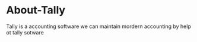 # About-Tally
Tally is a accounting software 
we can maintain mordern accounting by help ot tally sotware
